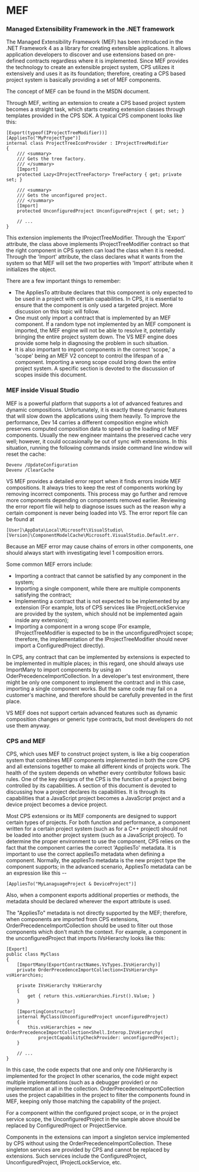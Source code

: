 MEF
===

### Managed Extensibility Framework in the .NET framework

The Managed Extensibility Framework (MEF) has been introduced in the .NET
Framework 4 as a library for creating extensible applications.  It allows
application developers to discover and use extensions based on pre-defined
contracts regardless where it is implemented.  Since MEF provides the
technology to create an extensible project system, CPS utilizes it
extensively and uses it as its foundation; therefore, creating a CPS based
project system is basically providing a set of MEF components.

The concept of MEF can be found in the MSDN document.

Through MEF, writing an extension to create a CPS based project system
becomes a straight task, which starts creating extension classes through
templates provided in the CPS SDK.  A typical CPS component looks like
this:


    [Export(typeof(IProjectTreeModifier))]
    [AppliesTo("MyProjectType")]
    internal class ProjectTreeIconProvider : IProjectTreeModifier
    {
        /// <summary>
        /// Gets the tree factory.
        /// </summary>
        [Import]
        protected Lazy<IProjectTreeFactory> TreeFactory { get; private set; }

        /// <summary>
        /// Gets the unconfigured project.
        /// </summary>
        [Import]
        protected UnconfiguredProject UnconfiguredProject { get; set; }

        // ...
    }

This extension implements the IProjectTreeModifier.  Through the 'Export'
attribute, the class above implements IProjectTreeModifier contract so that
the right component in CPS system can load the class when it is needed. 
Through the 'Import' attribute, the class declares what it wants from the
system so that MEF will set the two properties with 'Import' attribute
when it initializes the object.

There are a few important things to remember:

- The AppliesTo attribute declares that this component is only expected to be used in a project with certain capabilities.  In CPS, it is essential to ensure that the component is only used a targeted project.  More discussion on this topic will follow.
- One must only import a contract that is implemented by an MEF component.  If a random type not implemented by an MEF component is imported, the MEF engine will not be able to resolve it, potentially bringing the entire project system down.  The VS MEF engine does provide some help in diagnosing the problem in such situation.
- It is also important to import components in the correct 'scope,' a 'scope' being an MEF V2 concept to control the lifespan of a component.  Importing a wrong scope could bring down the entire project system. A specific section is devoted to the discussion of scopes inside this document.

### MEF inside Visual Studio

MEF is a powerful platform that supports a lot of advanced features and
dynamic compositions. Unfortunately, it is exactly these dynamic features
that will slow down the applications using them heavily.   To improve the
performance, Dev 14 carries a different composition engine which preserves
computed composition data to speed up the loading of MEF components. 
Usually the new engineer maintains the preserved cache very well; however,
it could occasionally be out of sync with extensions. In this situation,
running the following commands inside command line window will reset the
cache:

    Devenv /UpdateConfiguration
    Devenv /ClearCache

VS MEF provides a detailed error report when it finds errors inside MEF
compositions.  It always tries to keep the rest of components working by
removing incorrect components.  This process may go further and remove
more components depending on components removed earlier.  Reviewing the
error report file will help to diagnose issues such as the reason why a
certain component is never being loaded into VS.  The error report file
can be found at 

    [User]\AppData\Local\Microsoft\VisualStudio\[Version]\ComponentModelCache\Microsoft.VisualStudio.Default.err.

Because an MEF error may cause chains of errors in other components, one
should always start with investigating level 1 composition errors.


Some common MEF errors include:

- Importing a contract that cannot be satisfied by any component in the system;
- Importing a single component, while there are multiple components satisfying the contract;
- Implementing a contract that is not expected to be implemented by any extension (For example, lots of CPS services like IProjectLockService are provided by the system, which should not be implemented again inside any extension); 
- Importing a component in a wrong scope (For example, IProjectTreeModifier is expected to be in the unconfiguredProject scope; therefore, the implementation of the IProjectTreeModifier should never import a ConfiguredProject directly).

In CPS, any contract that can be implemented by extensions is expected to
be implemented in multiple places; in this regard, one should always use
ImportMany to import components by using an OderPrecedenceImportCollection.
 In a developer's test environment, there might be only one component
to implement the contract and in this case, importing a single component
works.  But the same code may fail on a customer's machine, and therefore
should be carefully prevented in the first place.

VS MEF does not support certain advanced features such as dynamic composition
changes or generic type contracts, but most developers do not use them
anyway.

### CPS and MEF

CPS, which uses MEF to construct project system, is like a big cooperation
system that combines MEF components implemented in both the core CPS and
all extensions together to make all different kinds of projects work.  The
health of the system depends on whether every contributor follows basic
rules.  One of the key designs of the CPS is the function of a project
being controlled by its capabilities.  A section of this document is devoted
to discussing how a project declares its capabilities.  It is through its
capabilities that a JavaScript project becomes a JavaScript project and
a device project becomes a device project.

Most CPS extensions or its MEF components are designed to support certain
types of projects.  For both function and performance, a component written
for a certain project system (such as for a C++ project) should not be
loaded into another project system (such as a JavaScript project).  To
determine the proper environment to use the component, CPS relies on the
fact that the component carries the correct 'AppliesTo' metadata.  It is
important to use the correct appliesTo metadata when defining a component.
 Normally, the appliesTo metadata is the new project type the component
supports; in the advanced scenario, AppliesTo metadata can be an expression
like this --

    [AppliesTo("MyLanaguageProject & DeviceProject")]

Also, when a component exports additional properties or methods, the
metadata should be declared wherever the export attribute is used.


The "AppliesTo" metadata is not directly supported by the MEF; therefore, when
components are imported from CPS extensions, OrderPrecedenceImportCollection
should be used to filter out those components which don't match the
context.  For example, a component in the unconfiguredProject that imports
IVsHierarchy looks like this:

    [Export]
    public class MyClass
    {
        [ImportMany(ExportContractNames.VsTypes.IVsHierarchy)]
        private OrderPrecedenceImportCollection<IVsHierarchy> vsHierarchies;

        private IVsHierarchy VsHierarchy
        {
            get { return this.vsHierarchies.First().Value; }
        }
    
        [ImportingConstructor]
        internal MyClass(UnconfiguredProject unconfiguredProject)
        {
            this.vsHierarchies = new OrderPrecedenceImportCollection<Shell.Interop.IVsHierarchy(
                projectCapabilityCheckProvider: unconfiguredProject);
        }

        // ...
    }

In this case, the code expects that one and only one IVsHierarchy is
implemented for the project  In other scenarios, the code might expect
multiple implementations (such as a debugger provider) or no implementation
at all in the collection.  OrderPrecedenceImportCollection uses the project
capabilities in the project to filter the components found in MEF, keeping
only those matching the capability of the project.

For a component within the configured project scope, or in the project
service scope, the UnconfiguredProject in the sample above should be
replaced by ConfiguredProject or ProjectService.

Components in the extensions can import a singleton service implemented by CPS
without using the OrderPrecedenceImportCollection.  These singleton services
are provided by CPS and cannot be replaced by extensions.  Such services
include the ConfiguredProject, UnconfiguredProject,  IProjectLockService,
etc.
